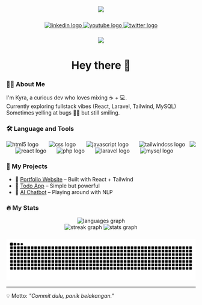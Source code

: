 <div align="center">
  <img height="150" src="https://media.giphy.com/media/M9gbBd9nbDrOTu1Mqx/giphy.gif"  />
</div>

###

<div align="center">
  <a href="https://linkedin.com/in/kyraara" target="_blank">
    <img src="https://img.shields.io/static/v1?message=LinkedIn&logo=linkedin&label=&color=0077B5&logoColor=white&labelColor=&style=for-the-badge" height="25" alt="linkedin logo"  />
  </a>
  <a href="https://youtube.com/@kyraara" target="_blank">
    <img src="https://img.shields.io/static/v1?message=YouTube&logo=youtube&label=&color=FF0000&logoColor=white&labelColor=&style=for-the-badge" height="25" alt="youtube logo"  />
  </a>
  <a href="https://twitter.com/kyraara" target="_blank">
    <img src="https://img.shields.io/static/v1?message=Twitter&logo=twitter&label=&color=1DA1F2&logoColor=white&labelColor=&style=for-the-badge" height="25" alt="twitter logo"  />
  </a>
</div>

###

<div align="center">
  <img src="https://visitor-badge.laobi.icu/badge?page_id=kyraara.kyraara&"  />
</div>

###

<h1 align="center">Hey there 👋</h1>

###

<h3 align="left">👩‍💻  About Me</h3>

<p align="left">
I'm Kyra, a curious dev who loves mixing ☕ + 💻.<br>
Currently exploring fullstack vibes (React, Laravel, Tailwind, MySQL)<br>
Sometimes yelling at bugs 🐞🔥 but still smiling.
</p>

###

<h3 align="left">🛠 Language and Tools</h3>

<img align="right" height="200" src="https://i.imgflip.com/65efzo.gif"  />

<div align="left">
  <img src="https://cdn.jsdelivr.net/gh/devicons/devicon/icons/html5/html5-original.svg" height="40" alt="html5 logo"  />
  <img width="20" />
  <img src="https://cdn.jsdelivr.net/gh/devicons/devicon/icons/css3/css3-original.svg" height="40" alt="css logo"  />
  <img width="20" />
  <img src="https://cdn.simpleicons.org/javascript/F7DF1E" height="40" alt="javascript logo"  />
  <img width="20" />
  <img src="https://cdn.simpleicons.org/tailwindcss/06B6D4" height="40" alt="tailwindcss logo"  />
  <img width="20" />
  <img src="https://cdn.jsdelivr.net/gh/devicons/devicon/icons/react/react-original.svg" height="40" alt="react logo"  />
  <img width="20" />
  <img src="https://cdn.simpleicons.org/php/777BB4" height="40" alt="php logo"  />
  <img width="20" />
  <img src="https://cdn.simpleicons.org/laravel/FF2D20" height="40" alt="laravel logo"  />
  <img width="20" />
  <img src="https://cdn.simpleicons.org/mysql/4479A1" height="40" alt="mysql logo"  />
</div>

###

<h3 align="left">🚧 My Projects</h3>

- 🔗 [Portfolio Website](https://github.com/kyraara/portfolio) – Built with React + Tailwind  
- 📱 [Todo App](https://github.com/kyraara/todo-app) – Simple but powerful  
- 🤖 [AI Chatbot](https://github.com/kyraara/ai-chatbot) – Playing around with NLP  

###

<h3 align="left">🔥 My Stats</h3>

<div align="center">
  <img src="https://github-readme-stats.vercel.app/api/top-langs?username=kyraara&locale=en&hide_title=false&layout=compact&card_width=320&langs_count=5&theme=dracula&hide_border=false&order=2" height="150" alt="languages graph"  />
</div>

<div align="center">
  <img src="https://github-readme-streak-stats.herokuapp.com/?user=kyraara&theme=dracula&hide_border=false" height="150" alt="streak graph"/>
  <img src="https://github-readme-stats.vercel.app/api?username=kyraara&show_icons=true&theme=dracula&hide_border=false&count_private=true" height="150" alt="stats graph"/>
</div>

###

<picture>
  <source media="(prefers-color-scheme: dark)" srcset="https://raw.githubusercontent.com/kyraara/kyraara/output/snake-dark.svg">
  <source media="(prefers-color-scheme: light)" srcset="https://raw.githubusercontent.com/kyraara/kyraara/output/snake.svg">
  <img alt="snake contribution graph" src="https://raw.githubusercontent.com/kyraara/kyraara/output/snake.svg">
</picture>


---

💡 Motto: *"Commit dulu, panik belakangan."*
